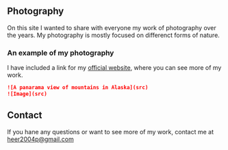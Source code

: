 ## Photography

On this site I wanted to share with everyone my work of photography over the years. 
My photography is mostly focused on differenct forms of nature. 

### An example of my photography 

I have included a link for my [official website](https://heer2004p.wixsite.com/mysite-1), where you can see more of my work. 

```markdown
![A panarama view of mountains in Alaska](src)
![Image](src)
```

## Contact

If you hane any questions or want to see more of my work, contact me at heer2004p@gmail.com  
